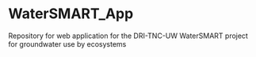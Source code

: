 # WaterSMART_App
 Repository for web application for the DRI-TNC-UW WaterSMART project for groundwater use by ecosystems
